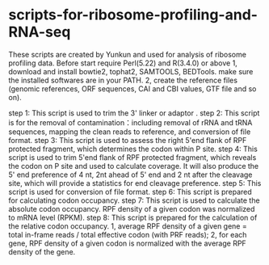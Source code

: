 # scripts-for-ribosome-profiling-and-RNA-seq

These scripts are created by Yunkun and used for analysis of ribosome profiling data.
Before start
require Perl(5.22) and R(3.4.0) or above
1, download and install bowtie2, tophat2, SAMTOOLS, BEDTools. make sure the installed softwares are in your PATH.
2, create the reference files (genomic references, ORF sequences, CAI and CBI values, GTF file and so on).

step 1: This script is used to trim the 3' linker or adaptor . 
step 2: This script is for the removal of contamination：including removal of rRNA and tRNA sequences, mapping the clean reads to reference, and conversion of file format. 
step 3: This script is used to assess the right 5'end flank of RPF protected fragment, which determines the codon within P site.
step 4: This script is used to trim 5'end flank of RPF protected fragment, which reveals the codon on P site and used to calculate coverage. It will also produce the 5' end preference of 4 nt, 2nt ahead of 5' end and 2 nt after the cleavage site, which will provide a statistics for end cleavage preference.
step 5: This script is used for conversion of file format.
step 6: This script is prepared for calculating codon occupancy. 
step 7: This script is used to calculate the absolute codon occupancy. RPF density of a given codon was normalized to mRNA level (RPKM).
step 8: This script is prepared for the calculation of the relative codon occupancy. 1, average RPF density of a given gene = total in-frame reads / total effective codon (with PRF reads); 2, for each gene, RPF density of a given codon is normalized with the average RPF density of the gene.
